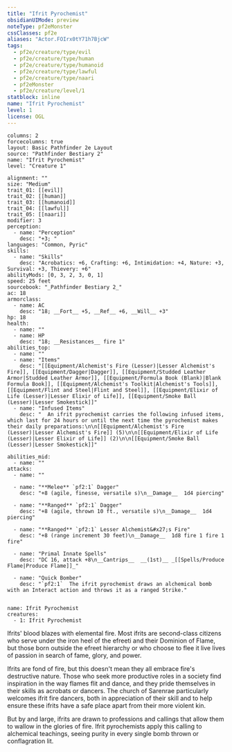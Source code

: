 ```yaml
---
title: "Ifrit Pyrochemist"
obsidianUIMode: preview
noteType: pf2eMonster
cssClasses: pf2e
aliases: "Actor.FOIrx0tY71h7BjcW" 
tags:
  - pf2e/creature/type/evil
  - pf2e/creature/type/human
  - pf2e/creature/type/humanoid
  - pf2e/creature/type/lawful
  - pf2e/creature/type/naari
  - pf2eMonster
  - pf2e/creature/level/1
statblock: inline
name: "Ifrit Pyrochemist"
level: 1
license: OGL
---
```


```statblock
columns: 2
forcecolumns: true
layout: Basic Pathfinder 2e Layout
source: "Pathfinder Bestiary 2"
name: "Ifrit Pyrochemist"
level: "Creature 1"

alignment: ""
size: "Medium"
trait_01: [[evil]]
trait_02: [[human]]
trait_03: [[humanoid]]
trait_04: [[lawful]]
trait_05: [[naari]]
modifier: 3
perception:
  - name: "Perception"
    desc: "+3; "
languages: "Common, Pyric"
skills:
  - name: "Skills"
    desc: "Acrobatics: +6, Crafting: +6, Intimidation: +4, Nature: +3, Survival: +3, Thievery: +6"
abilityMods: [0, 3, 2, 3, 0, 1]
speed: 25 feet
sourcebook: "_Pathfinder Bestiary 2_"
ac: 18
armorclass:
  - name: AC
    desc: "18; __Fort__ +5, __Ref__ +6, __Will__ +3"
hp: 18
health:
  - name: ""
  - name: HP
    desc: "18; __Resistances__ fire 1"
abilities_top:
  - name: ""
  - name: "Items"
    desc: "[[Equipment/Alchemist's Fire (Lesser)|Lesser Alchemist's Fire]], [[Equipment/Dagger|Dagger]], [[Equipment/Studded Leather Armor|Studded Leather Armor]], [[Equipment/Formula Book (Blank)|Blank Formula Book]], [[Equipment/Alchemist's Toolkit|Alchemist's Tools]], [[Equipment/Flint and Steel|Flint and Steel]], [[Equipment/Elixir of Life (Lesser)|Lesser Elixir of Life]], [[Equipment/Smoke Ball (Lesser)|Lesser Smokestick]]"
  - name: "Infused Items"
    desc: "  An ifrit pyrochemist carries the following infused items, which last for 24 hours or until the next time the pyrochemist makes their daily preparations:\n\n[[Equipment/Alchemist's Fire (Lesser)|Lesser Alchemist's Fire]] (5)\n\n[[Equipment/Elixir of Life (Lesser)|Lesser Elixir of Life]] (2)\n\n[[Equipment/Smoke Ball (Lesser)|Lesser Smokestick]]"

abilities_mid:
  - name: ""
attacks:
  - name: ""

  - name: "**Melee** `pf2:1` Dagger"
    desc: "+8 (agile, finesse, versatile s)\n__Damage__  1d4 piercing"

  - name: "**Ranged** `pf2:1` Dagger"
    desc: "+8 (agile, thrown 10 ft., versatile s)\n__Damage__  1d4 piercing"

  - name: "**Ranged** `pf2:1` Lesser Alchemist&#x27;s Fire"
    desc: "+8 (range increment 30 feet)\n__Damage__  1d8 fire 1 fire 1 fire"

  - name: "Primal Innate Spells"
    desc: "DC 16, attack +8\n__Cantrips__  __(1st)__ _[[Spells/Produce Flame|Produce Flame]]_"

  - name: "Quick Bomber"
    desc: "`pf2:1`  The ifrit pyrochemist draws an alchemical bomb with an Interact action and throws it as a ranged Strike."
 
```

```encounter-table
name: Ifrit Pyrochemist
creatures:
  - 1: Ifrit Pyrochemist
```



Ifrits' blood blazes with elemental fire. Most ifrits are second-class citizens who serve under the iron heel of the efreeti and their Dominion of Flame, but those born outside the efreet hierarchy or who choose to flee it live lives of passion in search of fame, glory, and power.

Ifrits are fond of fire, but this doesn't mean they all embrace fire's destructive nature. Those who seek more productive roles in a society find inspiration in the way flames flit and dance, and they pride themselves in their skills as acrobats or dancers. The church of Sarenrae particularly welcomes ifrit fire dancers, both in appreciation of their skill and to help ensure these ifrits have a safe place apart from their more violent kin.

But by and large, ifrits are drawn to professions and callings that allow them to wallow in the glories of fire. Ifrit pyrochemists apply this calling to alchemical teachings, seeing purity in every single bomb thrown or conflagration lit.

